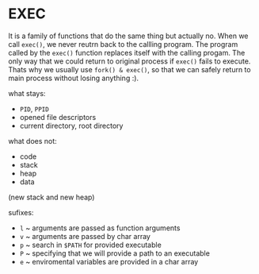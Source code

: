 # EXEC

It is a family of functions that do the same thing but actually no.
When we call `exec()`, we never reutrn back to the callling program. The program
called by the `exec()` function replaces itself with the calling progam. The only way
that we could return to original process if `exec()` fails to execute.
Thats why we usually use `fork() & exec()`, so that we can safely return to main process
without losing anything :).

what stays:

- `PID`, `PPID`
- opened file descriptors
- current directory, root directory

what does not:

- code
- stack
- heap
- data

(new stack and new heap)

sufixes:

- `l` ~ arguments are passed as function arguments
- `v` ~ arguments are passed by char array
- `p` ~ search in `$PATH` for provided executable
- `P` ~ specifying that we will provide a path to an executable
- `e` ~ enviromental variables are provided in a char array
